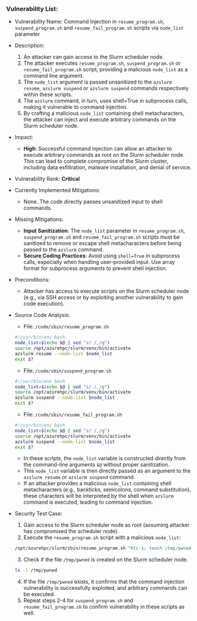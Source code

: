 ### Vulnerability List:

- Vulnerability Name: Command Injection in `resume_program.sh`, `suspend_program.sh` and `resume_fail_program.sh` scripts via `node_list` parameter
- Description:
    1. An attacker can gain access to the Slurm scheduler node.
    2. The attacker executes `resume_program.sh`, `suspend_program.sh` or `resume_fail_program.sh` script, providing a malicious `node_list` as a command line argument.
    3. The `node_list` argument is passed unsanitized to the `azslurm resume`, `azslurm suspend` or `azslurm suspend` commands respectively within these scripts.
    4. The `azslurm` command, in turn, uses shell=True in subprocess calls, making it vulnerable to command injection.
    5. By crafting a malicious `node_list` containing shell metacharacters, the attacker can inject and execute arbitrary commands on the Slurm scheduler node.
- Impact:
    - **High**: Successful command injection can allow an attacker to execute arbitrary commands as root on the Slurm scheduler node. This can lead to complete compromise of the Slurm cluster, including data exfiltration, malware installation, and denial of service.
- Vulnerability Rank: **Critical**
- Currently Implemented Mitigations:
    - None. The code directly passes unsanitized input to shell commands.
- Missing Mitigations:
    - **Input Sanitization**: The `node_list` parameter in `resume_program.sh`, `suspend_program.sh` and `resume_fail_program.sh` scripts must be sanitized to remove or escape shell metacharacters before being passed to the `azslurm` command.
    - **Secure Coding Practices**: Avoid using `shell=True` in subprocess calls, especially when handling user-provided input. Use array format for subprocess arguments to prevent shell injection.
- Preconditions:
    - Attacker has access to execute scripts on the Slurm scheduler node (e.g., via SSH access or by exploiting another vulnerability to gain code execution).
- Source Code Analysis:
    - File: `/code/sbin/resume_program.sh`
    ```bash
    #!/usr/bin/env bash
    node_list=$(echo $@ | sed "s/ /,/g")
    source /opt/azurehpc/slurm/venv/bin/activate
    azslurm resume --node-list $node_list
    exit $?
    ```
    - File: `/code/sbin/suspend_program.sh`
    ```bash
    #!/usr/bin/env bash
    node_list=$(echo $@ | sed "s/ /,/g")
    source /opt/azurehpc/slurm/venv/bin/activate
    azslurm suspend --node-list $node_list
    exit $?
    ```
    - File: `/code/sbin/resume_fail_program.sh`
    ```bash
    #!/usr/bin/env bash
    node_list=$(echo $@ | sed "s/ /,/g")
    source /opt/azurehpc/slurm/venv/bin/activate
    azslurm suspend --node-list $node_list
    exit $?
    ```
    - In these scripts, the `node_list` variable is constructed directly from the command-line arguments `$@` without proper sanitization.
    - This `node_list` variable is then directly passed as an argument to the `azslurm resume` or `azslurm suspend` command.
    - If an attacker provides a malicious `node_list` containing shell metacharacters (e.g., backticks, semicolons, command substitution), these characters will be interpreted by the shell when `azslurm` command is executed, leading to command injection.

- Security Test Case:
    1. Gain access to the Slurm scheduler node as root (assuming attacker has compromised the scheduler node).
    2. Execute the `resume_program.sh` script with a malicious `node_list`:
    ```bash
    /opt/azurehpc/slurm/sbin/resume_program.sh "htc-1; touch /tmp/pwned; #"
    ```
    3. Check if the file `/tmp/pwned` is created on the Slurm scheduler node.
    ```bash
    ls -l /tmp/pwned
    ```
    4. If the file `/tmp/pwned` exists, it confirms that the command injection vulnerability is successfully exploited, and arbitrary commands can be executed.
    5. Repeat steps 2-4 for `suspend_program.sh` and `resume_fail_program.sh` to confirm vulnerability in these scripts as well.